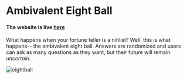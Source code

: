 # Ambivalent Eight Ball

#### The website is live [here](http://kaira.one/ambivalent_eightball)

What happens when your fortune teller is a nihlist? Well, this is what happens-- the ambivalent eight ball. Answers are randomized and users can ask as many questions as they want, but their future will remain <i>uncertain</i>.

![eightball](https://media.giphy.com/media/NBj4shBpqpz44/giphy.gif)

